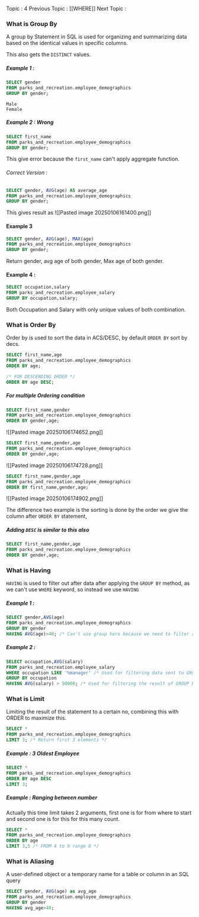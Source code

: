 Topic : 4
Previous Topic : [[WHERE]]
Next Topic : 

### What is Group By
A group by Statement in SQL is used for organizing and summarizing data based on the identical values in specific columns.

This also gets the `DISTINCT` values.
##### Example 1 :
```SQL
SELECT gender 
FROM parks_and_recreation.employee_demographics
GROUP BY gender;
```
```Output
Male 
Female
```
##### Example 2 : Wrong
```SQL
SELECT first_name
FROM parks_and_recreation.employee_demographics
GROUP BY gender;
```
This give error because the `first_name` can't apply aggregate function.
###### Correct Version :
```SQL
SELECT gender, AVG(age) AS average_age
FROM parks_and_recreation.employee_demographics
GROUP BY gender;
```
This gives result as 
![[Pasted image 20250106161400.png]]
#### Example 3
```SQL
SELECT gender, AVG(age), MAX(age)
FROM parks_and_recreation.employee_demographics
GROUP BY gender;
```
Return gender, avg age of both gender, Max age of both gender.
#### Example 4 :
```SQL
SELECT occupation,salary
FROM parks_and_recreation.employee_salary
GROUP BY occupation,salary;
```
Both Occupation and Salary with only unique values of both combination.

### What is Order By

Order by is used to sort the data in ACS/DESC, by default `ORDER BY` sort by decs.
```SQL
SELECT first_name,age
FROM parks_and_recreation.employee_demographics
ORDER BY age;
```
```SQL
/* FOR DESCENDING ORDER */
ORDER BY age DESC;
```

##### For multiple Ordering condition
```SQL
SELECT first_name,gender
FROM parks_and_recreation.employee_demographics
ORDER BY gender,age;
```
![[Pasted image 20250106174652.png]]

```SQL
SELECT first_name,gender,age
FROM parks_and_recreation.employee_demographics
ORDER BY gender,age;
```
![[Pasted image 20250106174728.png]]

```SQL
SELECT first_name,gender,age
FROM parks_and_recreation.employee_demographics
ORDER BY first_name,gender,age;
```
![[Pasted image 20250106174902.png]]

The difference two example is the sorting is done by the order we give the column after `ORDER BY` statement, 

##### Adding `DESC` is similar to this also
```SQL
SELECT first_name,gender,age
FROM parks_and_recreation.employee_demographics
ORDER BY gender,age;
```

### What is Having 

`HAVING` is used to filter out after data after applying the `GROUP BY` method, as we can't use `WHERE` keyword, so instead we use `HAVING` 

##### Example 1 :
```SQL
SELECT gender,AVG(age)
FROM parks_and_recreation.employee_demographics
GROUP BY gender
HAVING AVG(age)>40; /* Can't use group here because we need to filter result */
```

##### Example 2 :
```SQL
SELECT occupation,AVG(salary)
FROM parks_and_recreation.employee_salary
WHERE occupation LIKE '%manager' /* Used for filtering data sent to GROUP BY */
GROUP BY occupation
HAVING AVG(salary) > 50000; /* Used for filtering the result of GROUP BY */
```

### What is Limit

Limiting the result of the statement to a certain no, combining this with ORDER to maximize this.
```SQL
SELECT * 
FROM parks_and_recreation.employee_demographics
LIMIT 3; /* Return first 3 elements */
```

##### Example : 3 Oldest Employee
```SQL
SELECT *
FROM parks_and_recreation.employee_demographics
ORDER BY age DESC 
LIMIT 3;
```

##### Example : Ranging between number
Actually this time limit takes 2 arguments, first one is for from where to start and second one is for this for this many count.
```SQL
SELECT *
FROM parks_and_recreation.employee_demographics
ORDER BY age 
LIMIT 3,5 /* FROM 4 to 9 range 8 */
```

### What is Aliasing
A user-defined object or a temporary name for a table or column in an SQL query

```SQL
SELECT gender, AVG(age) as avg_age
FROM parks_and_recreation.employee_demographics
GROUP BY gender
HAVING avg_age>40;
```
